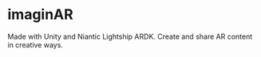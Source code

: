 # imaginAR
Made with Unity and Niantic Lightship ARDK. Create and share AR content in creative ways.
